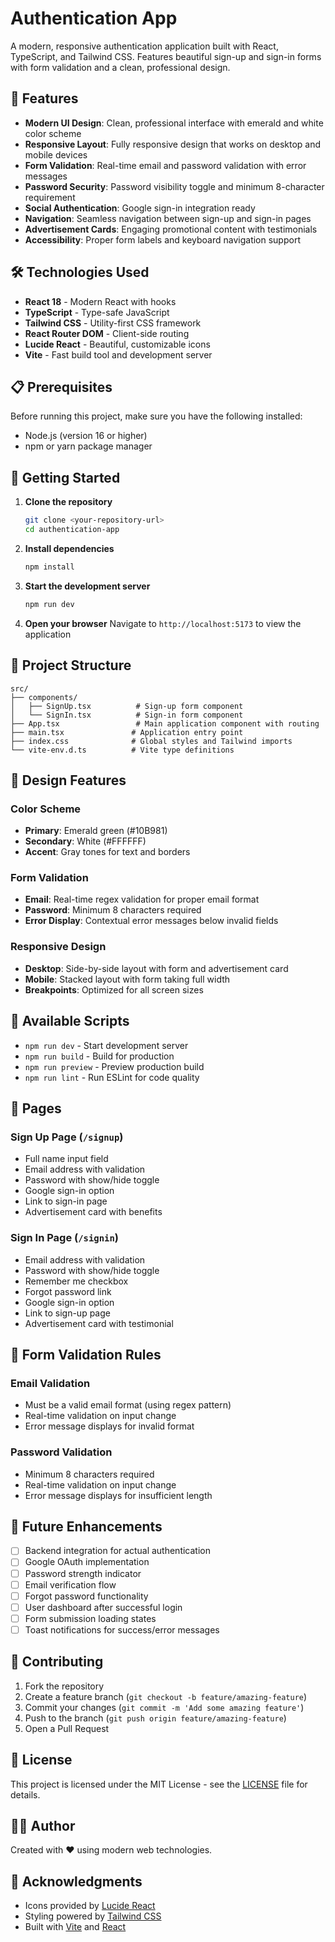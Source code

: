 # Authentication App

A modern, responsive authentication application built with React, TypeScript, and Tailwind CSS. Features beautiful sign-up and sign-in forms with form validation and a clean, professional design.

## 🚀 Features

- **Modern UI Design**: Clean, professional interface with emerald and white color scheme
- **Responsive Layout**: Fully responsive design that works on desktop and mobile devices
- **Form Validation**: Real-time email and password validation with error messages
- **Password Security**: Password visibility toggle and minimum 8-character requirement
- **Social Authentication**: Google sign-in integration ready
- **Navigation**: Seamless navigation between sign-up and sign-in pages
- **Advertisement Cards**: Engaging promotional content with testimonials
- **Accessibility**: Proper form labels and keyboard navigation support

## 🛠️ Technologies Used

- **React 18** - Modern React with hooks
- **TypeScript** - Type-safe JavaScript
- **Tailwind CSS** - Utility-first CSS framework
- **React Router DOM** - Client-side routing
- **Lucide React** - Beautiful, customizable icons
- **Vite** - Fast build tool and development server

## 📋 Prerequisites

Before running this project, make sure you have the following installed:

- Node.js (version 16 or higher)
- npm or yarn package manager

## 🚀 Getting Started

1. **Clone the repository**
   ```bash
   git clone <your-repository-url>
   cd authentication-app
   ```

2. **Install dependencies**
   ```bash
   npm install
   ```

3. **Start the development server**
   ```bash
   npm run dev
   ```

4. **Open your browser**
   Navigate to `http://localhost:5173` to view the application

## 📁 Project Structure

```
src/
├── components/
│   ├── SignUp.tsx          # Sign-up form component
│   └── SignIn.tsx          # Sign-in form component
├── App.tsx                 # Main application component with routing
├── main.tsx               # Application entry point
├── index.css              # Global styles and Tailwind imports
└── vite-env.d.ts          # Vite type definitions
```

## 🎨 Design Features

### Color Scheme
- **Primary**: Emerald green (#10B981)
- **Secondary**: White (#FFFFFF)
- **Accent**: Gray tones for text and borders

### Form Validation
- **Email**: Real-time regex validation for proper email format
- **Password**: Minimum 8 characters required
- **Error Display**: Contextual error messages below invalid fields

### Responsive Design
- **Desktop**: Side-by-side layout with form and advertisement card
- **Mobile**: Stacked layout with form taking full width
- **Breakpoints**: Optimized for all screen sizes

## 🔧 Available Scripts

- `npm run dev` - Start development server
- `npm run build` - Build for production
- `npm run preview` - Preview production build
- `npm run lint` - Run ESLint for code quality

## 📱 Pages

### Sign Up Page (`/signup`)
- Full name input field
- Email address with validation
- Password with show/hide toggle
- Google sign-in option
- Link to sign-in page
- Advertisement card with benefits

### Sign In Page (`/signin`)
- Email address with validation
- Password with show/hide toggle
- Remember me checkbox
- Forgot password link
- Google sign-in option
- Link to sign-up page
- Advertisement card with testimonial

## 🔐 Form Validation Rules

### Email Validation
- Must be a valid email format (using regex pattern)
- Real-time validation on input change
- Error message displays for invalid format

### Password Validation
- Minimum 8 characters required
- Real-time validation on input change
- Error message displays for insufficient length

## 🎯 Future Enhancements

- [ ] Backend integration for actual authentication
- [ ] Google OAuth implementation
- [ ] Password strength indicator
- [ ] Email verification flow
- [ ] Forgot password functionality
- [ ] User dashboard after successful login
- [ ] Form submission loading states
- [ ] Toast notifications for success/error messages

## 🤝 Contributing

1. Fork the repository
2. Create a feature branch (`git checkout -b feature/amazing-feature`)
3. Commit your changes (`git commit -m 'Add some amazing feature'`)
4. Push to the branch (`git push origin feature/amazing-feature`)
5. Open a Pull Request

## 📄 License

This project is licensed under the MIT License - see the [LICENSE](LICENSE) file for details.

## 👨‍💻 Author

Created with ❤️ using modern web technologies.

## 🙏 Acknowledgments

- Icons provided by [Lucide React](https://lucide.dev/)
- Styling powered by [Tailwind CSS](https://tailwindcss.com/)
- Built with [Vite](https://vitejs.dev/) and [React](https://reactjs.org/)